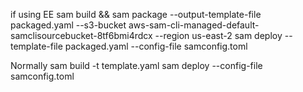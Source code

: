 if using EE
sam build  && sam package  --output-template-file packaged.yaml --s3-bucket aws-sam-cli-managed-default-samclisourcebucket-8tf6bmi4rdcx --region us-east-2
sam deploy --template-file packaged.yaml --config-file samconfig.toml


Normally
sam build -t template.yaml 
sam deploy --config-file samconfig.toml

